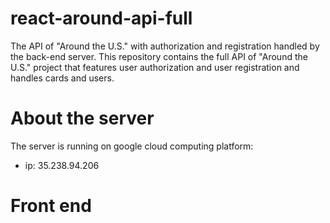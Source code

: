 # react-around-api-full
The API of "Around the U.S." with authorization and registration handled by the back-end server.
This repository contains the full API of "Around the U.S." project that features user authorization and user registration and handles cards and users.

# About the server
The server is running on google cloud computing platform:
* ip: 35.238.94.206

# Front end

